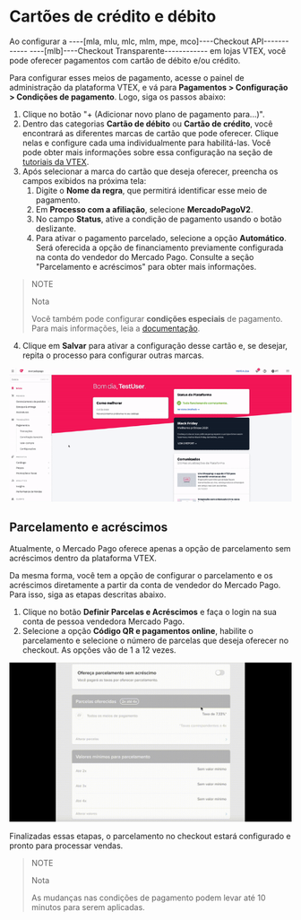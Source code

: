 # Cartões de crédito e débito

Ao configurar a ----[mla, mlu, mlc, mlm, mpe, mco]----Checkout API------------ ----[mlb]----Checkout Transparente------------ em lojas VTEX, você pode oferecer pagamentos com cartão de débito e/ou crédito. 

Para configurar esses meios de pagamento, acesse o painel de administração da plataforma VTEX, e vá para **Pagamentos > Configuração > Condições de pagamento**. Logo, siga os passos abaixo: 

1.  Clique no botão "+ (Adicionar novo plano de pagamento para...)". 
2. Dentro das categorias **Cartão de débito** ou **Cartão de crédito**, você encontrará as diferentes marcas de cartão que pode oferecer. Clique nelas e configure cada uma individualmente para habilitá-las. Você pode obter mais informações sobre essa configuração na seção de [tutoriais da VTEX](https://help.vtex.com/pt/tutorial/condicoes-de-pagamento--tutorials_455#parcelado-sem-juros). 
3. Após selecionar a marca do cartão que deseja oferecer, preencha os campos exibidos na próxima tela: 
    1. Digite o **Nome da regra**, que permitirá identificar esse meio de pagamento. 
    2. Em **Processo com a afiliação**, selecione **MercadoPagoV2**. 
    3. No campo **Status**, ative a condição de pagamento usando o botão deslizante. 
    4. Para ativar o pagamento parcelado, selecione a opção **Automático**. Será oferecida a opção de financiamento previamente configurada na conta do vendedor do Mercado Pago. Consulte a seção "Parcelamento e acréscimos" para obter mais informações.

> NOTE
>
> Nota
>
> Você também pode configurar **condições especiais** de pagamento. Para mais informações, leia a [documentação](https://help.vtex.com/pt/tutorial/condicoes-especiais--tutorials_456?&utm_source=admin).

4. Clique em **Salvar** para ativar a configuração desse cartão e, se desejar, repita o processo para configurar outras marcas.

![Configurar condições de pagamento com cartão de crédito](/images/vtex/paymentconditions-cc-imagenv2-pt.gif)

## Parcelamento e acréscimos

Atualmente, o Mercado Pago oferece apenas a opção de parcelamento sem acréscimos dentro da plataforma VTEX.

Da mesma forma, você tem a opção de configurar o parcelamento e os acréscimos diretamente a partir da conta de vendedor do Mercado Pago. Para isso, siga as etapas descritas abaixo.

1. Clique no botão **Definir Parcelas e Acréscimos** e faça o login na sua conta de pessoa vendedora Mercado Pago.
2. Selecione a opção **Código QR e pagamentos online**, habilite o parcelamento e selecione o número de parcelas que deseja oferecer no checkout. As opções vão de 1 a 12 vezes.

![Installment and interest](/images/vtex/contaptac.gif)

Finalizadas essas etapas, o parcelamento no checkout estará configurado e pronto para processar vendas.

> NOTE
>
> Nota
>
> As mudanças nas condições de pagamento podem levar até 10 minutos para serem aplicadas.

